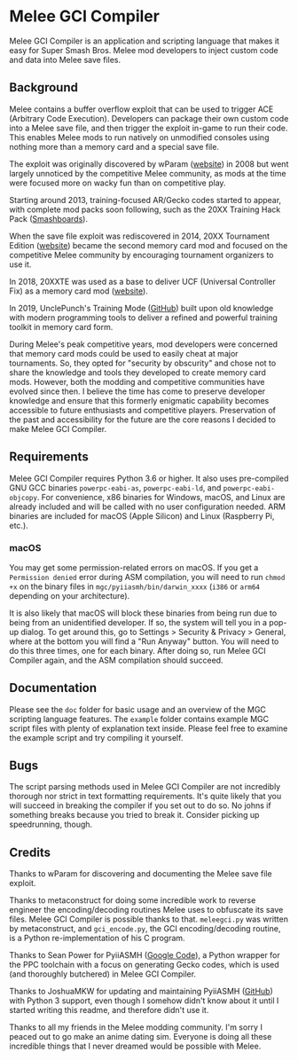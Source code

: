 # Melee GCI Compiler

Melee GCI Compiler is an application and scripting language that makes it easy
for Super Smash Bros. Melee mod developers to inject custom code and data into
Melee save files.

## Background

Melee contains a buffer overflow exploit that can be used to trigger ACE
(Arbitrary Code Execution). Developers can package their own custom code into a
Melee save file, and then trigger the exploit in-game to run their code. This
enables Melee mods to run natively on unmodified consoles using nothing more
than a memory card and a special save file.

The exploit was originally discovered by wParam
([website](http://wparam.com/ssbm/)) in 2008 but went largely unnoticed by the
competitive Melee community, as mods at the time were focused more on wacky fun
than on competitive play.

Starting around 2013, training-focused AR/Gecko codes started to appear, with
complete mod packs soon following, such as the 20XX Training Hack Pack
([Smashboards](https://smashboards.com/threads/the-20xx-melee-training-hack-pack-v4-07-7-04-17.351221/)).

When the save file exploit was rediscovered in 2014, 20XX Tournament Edition
([website](http://www.20xx.me/)) became the second memory card mod and focused
on the competitive Melee community by encouraging tournament organizers to use
it.

In 2018, 20XXTE was used as a base to deliver UCF (Universal Controller Fix) as
a memory card mod ([website](http://www.20xx.me/ucf.html)).

In 2019, UnclePunch's Training Mode
([GitHub](https://github.com/UnclePunch/Training-Mode)) built upon old
knowledge with modern programming tools to deliver a refined and powerful
training toolkit in memory card form.

During Melee's peak competitive years, mod developers were concerned that
memory card mods could be used to easily cheat at major tournaments. So, they
opted for "security by obscurity" and chose not to share the knowledge and
tools they developed to create memory card mods. However, both the modding and
competitive communities have evolved since then. I believe the time has come to
preserve developer knowledge and ensure that this formerly enigmatic capability
becomes accessible to future enthusiasts and competitive players. Preservation
of the past and accessibility for the future are the core reasons I decided to
make Melee GCI Compiler.

## Requirements

Melee GCI Compiler requires Python 3.6 or higher. It also uses pre-compiled GNU
GCC binaries `powerpc-eabi-as`, `powerpc-eabi-ld`, and `powerpc-eabi-objcopy`.
For convenience, x86 binaries for Windows, macOS, and Linux are already
included and will be called with no user configuration needed. ARM binaries are
included for macOS (Apple Silicon) and Linux (Raspberry Pi, etc.).

### macOS

You may get some permission-related errors on macOS. If you get a `Permission
denied` error during ASM compilation, you will need to run `chmod +x` on the
binary files in `mgc/pyiiasmh/bin/darwin_xxxx` (`i386` or `arm64` depending on
your architecture).

It is also likely that macOS will block these binaries from being run due to
being from an unidentified developer. If so, the system will tell you in a
pop-up dialog. To get around this, go to Settings > Security & Privacy >
General, where at the bottom you will find a "Run Anyway" button. You will need
to do this three times, one for each binary. After doing so, run Melee GCI
Compiler again, and the ASM compilation should succeed.

## Documentation

Please see the `doc` folder for basic usage and an overview of the MGC
scripting language features. The `example` folder contains example MGC script
files with plenty of explanation text inside. Please feel free to examine the
example script and try compiling it yourself.

## Bugs

The script parsing methods used in Melee GCI Compiler are not incredibly
thorough nor strict in text formatting requirements. It's quite likely that you
will succeed in breaking the compiler if you set out to do so. No johns if
something breaks because you tried to break it. Consider picking up
speedrunning, though.

## Credits

Thanks to wParam for discovering and documenting the Melee save file exploit.

Thanks to metaconstruct for doing some incredible work to reverse engineer the
encoding/decoding routines Melee uses to obfuscate its save files. Melee GCI
Compiler is possible thanks to that. `meleegci.py` was written by
metaconstruct, and `gci_encode.py`, the GCI encoding/decoding routine, is a
Python re-implementation of his C program.

Thanks to Sean Power for PyiiASMH ([Google
Code](https://code.google.com/archive/p/pyiiasmh/)), a Python wrapper for the
PPC toolchain with a focus on generating Gecko codes, which is used (and
thoroughly butchered) in Melee GCI Compiler.

Thanks to JoshuaMKW for updating and maintaining PyiiASMH
([GitHub](https://github.com/JoshuaMKW/pyiiasmh)) with Python 3 support, even
though I somehow didn't know about it until I started writing this readme, and
therefore didn't use it.

Thanks to all my friends in the Melee modding community. I'm sorry I peaced out
to go make an anime dating sim. Everyone is doing all these incredible things
that I never dreamed would be possible with Melee.
